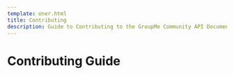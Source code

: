 ```yaml
---
template: oner.html
title: Contributing
description: Guide to Contributing to the GroupMe Community API Documentation project.
---
```


# Contributing Guide